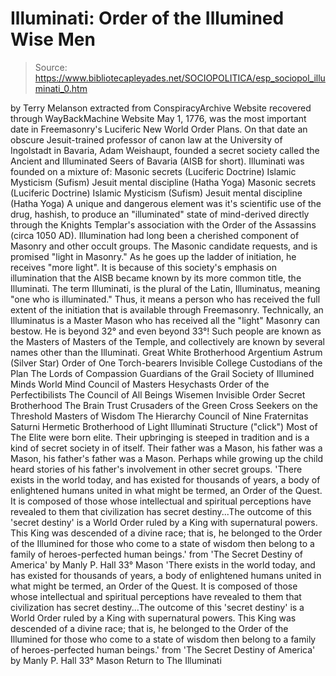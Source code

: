 # Illuminati: Order of the Illumined Wise Men

> Source: https://www.bibliotecapleyades.net/SOCIOPOLITICA/esp_sociopol_illuminati_0.htm

by Terry Melanson
extracted from ConspiracyArchive Website
recovered through WayBackMachine Website
May 1, 1776, was the most important date in Freemasonry's Luciferic New World Order Plans.
On that date an obscure Jesuit-trained professor of canon law at the University of Ingolstadt in Bavaria, Adam Weishaupt, founded a secret society called the Ancient and Illuminated Seers of Bavaria (AISB for short).
Illuminati was founded on a mixture of:
Masonic secrets (Luciferic Doctrine) Islamic Mysticism (Sufism) Jesuit mental discipline (Hatha Yoga)
Masonic secrets (Luciferic Doctrine)
Islamic Mysticism (Sufism)
Jesuit mental discipline (Hatha Yoga)
A unique and dangerous element was it's scientific use of the drug, hashish, to produce an "illuminated" state of mind-derived directly through the Knights Templar's association with the Order of the Assassins (circa 1050 AD).
Illumination had long been a cherished component of Masonry and other occult groups. The Masonic candidate requests, and is promised "light in Masonry." As he goes up the ladder of initiation, he receives "more light". It is because of this society's emphasis on illumination that the AISB became known by its more common title, the Illuminati. The term Illuminati, is the plural of the Latin, Illuminatus, meaning "one who is illuminated." Thus, it means a person who has received the full extent of the initiation that is available through Freemasonry. Technically, an Illuminatus is a Master Mason who has received all the "light" Masonry can bestow. He is beyond 32° and even beyond 33°!
Such people are known as the Masters of Masters of the Temple, and collectively are known by several names other than the Illuminati.
Great White Brotherhood Argentium Astrum (Silver Star) Order of One Torch-bearers Invisible College Custodians of the Plan The Lords of Compassion
Guardians of the Grail
Society of Illumined Minds World Mind Council of Masters Hesychasts Order of the Perfectibilists The Council of All Beings Wisemen Invisible Order
Secret Brotherhood The Brain Trust Crusaders of the Green Cross Seekers on the Threshold Masters of Wisdom The Hierarchy Council of Nine Fraternitas Saturni Hermetic Brotherhood of Light
Illuminati Structure
("click")
Most of The Elite were born elite.
Their upbringing is steeped in tradition and is a kind of secret society in of itself. Their father was a Mason, his father was a Mason, his father's father was a Mason.
Perhaps while growing up the child heard stories of his father's involvement in other secret groups.
'There exists in the world today, and has existed for thousands of years, a body of enlightened humans united in what might be termed, an Order of the Quest. It is composed of those whose intellectual and spiritual perceptions have revealed to them that civilization has secret destiny...The outcome of this 'secret destiny' is a World Order ruled by a King with supernatural powers. This King was descended of a divine race; that is, he belonged to the Order of the Illumined for those who come to a state of wisdom then belong to a family of heroes-perfected human beings.' from 'The Secret Destiny of America' by Manly P. Hall 33° Mason
'There exists in the world today, and has existed for thousands of years, a body of enlightened humans united in what might be termed, an Order of the Quest. It is composed of those whose intellectual and spiritual perceptions have revealed to them that civilization has secret destiny...The outcome of this 'secret destiny' is a World Order ruled by a King with supernatural powers. This King was descended of a divine race; that is, he belonged to the Order of the Illumined for those who come to a state of wisdom then belong to a family of heroes-perfected human beings.'
from 'The Secret Destiny of America' by Manly P. Hall 33° Mason
Return to The Illuminati
